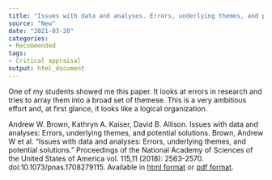 ```yaml
---
title: "Issues with data and analyses. Errors, underlying themes, and potential solutions"
source: "New"
date: "2021-03-20"
categories:
- Recommended
tags:
- Critical appraisal
output: html_document
---
```


One of my students showed me this paper. It looks at errors in research and tries to array them into a broad set of themese. This is a very ambitious effort and, at first glance, it looks like a logical organization.

<!--more-->

Andrew W. Brown, Kathryn A. Kaiser, David B. Allison. Issues with data and analyses: Errors, underlying themes, and potential solutions. Brown, Andrew W et al. “Issues with data and analyses: Errors, underlying themes, and potential solutions.” Proceedings of the National Academy of Sciences of the United States of America vol. 115,11 (2018): 2563-2570. doi:10.1073/pnas.1708279115. Available in [html format](https://www.ncbi.nlm.nih.gov/pmc/articles/PMC5856502/) or [pdf format](https://www.ncbi.nlm.nih.gov/pmc/articles/PMC5856502/pdf/pnas.201708279.pdf).
